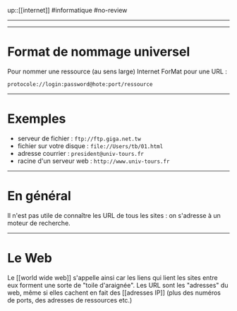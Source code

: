 up::[[internet]]
#informatique #no-review 

----
---
# Format de nommage universel
Pour nommer une ressource (au sens large) Internet
ForMat pour une URL :

`protocole://login:password@hote:port/ressource`

---
# Exemples

- serveur de fichier : `ftp://ftp.giga.net.tw`
- fichier sur votre disque : `file://Users/tb/01.html`
- adresse courrier : `president@univ-tours.fr`
- racine d'un serveur web : `http://www.univ-tours.fr`

---
# En général
Il n'est pas utile de connaître les URL de tous les sites : on s'adresse à un moteur de recherche.

---
# Le Web

Le [[world wide web]] s'appelle ainsi car les liens qui lient les sites entre eux forment une sorte de "toile d'araignée".
Les URL sont les "adresses" du web, même si elles cachent en fait des [[adresses IP]] (plus des numéros de ports, des adresses de ressources etc.)
